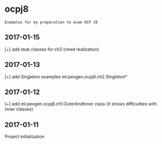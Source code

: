 # ocpj8
    Examples for my preparation to exam OCP J8

## 2017-01-15
  [+] add stub classes for ch3 (need realization)

## 2017-01-13
  [+] add Singleton examples ml.pevgen.ocpj8.ch2.Singleton* 
  
## 2017-01-12
  [+] add ml.pevgen.ocpj8.ch1.OuterAndInner class (it shows difficulties with inner classes) 
  
## 2017-01-11
  Project initialization

